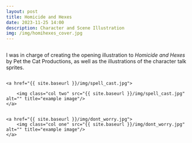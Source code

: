 ```yaml
---
layout: post
title: Homicide and Hexes
date: 2023-11-25 14:00
description: Character and Scene Illustration
img: /img/homihexes_cover.jpg
---
```


<div class="img_row">
	<img class="col three" src="{{ site.baseurl }}/img/homihexes_cast_p2.jpg" alt="" title="example image"/>
</div>

<div class = "img_row">
	<img class="col three" src="{{ site.baseurl }}/img/homihexes_cast_p1.jpg" alt="" title="example image"/>
</div>


I was in charge of creating the opening illustration to <i>Homicide and Hexes</i> by Pet the Cat Productions, as well as the illustrations of the character talk sprites.

<div class="img_row">
	<a href="{{ site.baseurl }}/img/before_cats.jpg">
		<img class="col one" src="{{ site.baseurl }}/img/before_cats.jpg" alt="" title="example image"/>
	</a>

	<a href="{{ site.baseurl }}/img/spell_cast.jpg">

		<img class="col two" src="{{ site.baseurl }}/img/spell_cast.jpg" alt="" title="example image"/>
	</a>
</div>

<div class="img_row">
	<a href="{{ site.baseurl }}/img/tired_spells.jpg">
		<img class="col two" src="{{ site.baseurl }}/img/tired_spells.jpg" alt="" title="example image"/>
	</a>

	<a href="{{ site.baseurl }}/img/dont_worry.jpg">
		<img class="col one" src="{{ site.baseurl }}/img/dont_worry.jpg" alt="" title="example image"/>
	</a>
</div>

